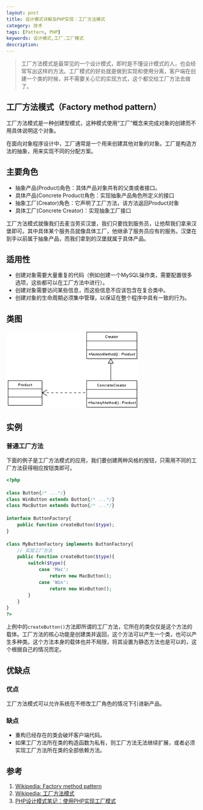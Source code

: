 ```yaml
---
layout: post
title: 设计模式详解及PHP实现：工厂方法模式
category: 技术
tags: [Pattern, PHP]
keywords: 设计模式,工厂,工厂模式
description: 
---
```


> 工厂方法模式是最常见的一个设计模式，即时是不懂设计模式的人，也会经常写出这样的方法。工厂模式的好处就是做到实现和使用分离，客户端在创建一个类的时候，并不需要关心它的实现方式，这个都交给工厂方法去做了。

## 工厂方法模式（Factory method pattern）
工厂方法模式是一种创建型模式，这种模式使用“工厂”概念来完成对象的创建而不用具体说明这个对象。

在面向对象程序设计中，工厂通常是一个用来创建其他对象的对象。工厂是构造方法的抽象，用来实现不同的分配方案。

## 主要角色

- 抽象产品(Product)角色：具体产品对象共有的父类或者接口。
- 具体产品(Concrete Product)角色：实现抽象产品角色所定义的接口
- 抽象工厂(Creator)角色：它声明了工厂方法，该方法返回Product对象
- 具体工厂(Concrete Creator)：实现抽象工厂接口

工厂方法模式就像我们去麦当劳买汉堡，我们只要找到服务员，让他帮我们拿来汉堡即可。其中具体某个服务员就像具体工厂，他继承了服务员应有的服务。汉堡在到手以前属于抽象产品，而我们拿到的汉堡就属于具体产品。

## 适用性

- 创建对象需要大量重复的代码（例如创建一个MySQL操作类，需要配置很多选项，这些都可以在工厂方法中进行）。
- 创建对象需要访问某些信息，而这些信息不应该包含在复合类中。
- 创建对象的生命周期必须集中管理，以保证在整个程序中具有一致的行为。

## 类图
![factory method](/public/upload/factory-method-uml.png)

## 实例

### 普通工厂方法
下面的例子是工厂方法模式的应用，我们要创建两种风格的按钮，只需用不同的工厂方法获得相应按钮类即可。

```php
<?php

class Button{/* ...*/}
class WinButton extends Button{/* ...*/}
class MacButton extends Button{/* ...*/}

interface ButtonFactory{
    public function createButton($type);
}

class MyButtonFactory implements ButtonFactory{
    // 实现工厂方法
    public function createButton($type){
        switch($type){
            case 'Mac':
                return new MacButton();
            case 'Win':
                return new WinButton();
        }
    }
}
?>
```

上例中的`createButton()`方法即所谓的工厂方法，它所在的类仅仅是这个方法的载体。工厂方法的核心功能是创建类并返回，这个方法可以产生一个类，也可以产生多种类。这个方法本身的载体也并不局限，将其设置为静态方法也是可以的，这个根据自己的情况而定。

## 优缺点

### 优点
工厂方法模式可以允许系统在不修改工厂角色的情况下引进新产品。

### 缺点
- 重构已经存在的类会破坏客户端代码。
- 如果工厂方法所在类的构造函数为私有，则工厂方法无法继续扩展，或者必须实现工厂方法所在类的全部依赖方法。

## 参考
1. [Wikipedia: Factory method pattern](http://en.wikipedia.org/wiki/Factory_method_pattern)
2. [Wikipedia: 工厂方法模式](http://zh.wikipedia.org/wiki/%E5%B7%A5%E5%8E%82%E6%96%B9%E6%B3%95%E6%A8%A1%E5%BC%8F)
3. [PHP设计模式笔记：使用PHP实现工厂模式](http://www.phppan.com/2010/07/php-design-pattern-9-factory-method/)